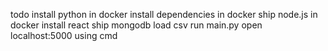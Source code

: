 todo
install python in docker
install dependencies in docker
ship node.js in docker
install react
ship mongodb
load csv
run main.py
open localhost:5000 using cmd